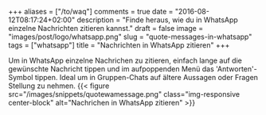 +++
aliases = ["/to/waq"]
comments = true
date = "2016-08-12T08:17:24+02:00"
description = "Finde heraus, wie du in WhatsApp einzelne Nachrichten zitieren kannst."
draft = false
image = "images/post/logo/whatsapp.png"
slug = "quote-messages-in-whatsapp"
tags = ["whatsapp"]
title = "Nachrichten in WhatsApp zitieren"
+++

Um in WhatsApp einzelne Nachrichen zu zitieren, einfach lange auf die gewünschte Nachricht tippen und im aufpoppenden Menü das 'Antworten'-Symbol tippen. Ideal um in Gruppen-Chats auf ältere Aussagen oder Fragen Stellung zu nehmen.
{{< figure src="/images/snippets/quotewamessage.png" class="img-responsive center-block" alt="Nachrichen in WhatsApp zitieren" >}}